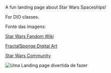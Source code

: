 A fun landing page about Star Wars Spaceships! 

For DIO classes.

Fonte das imagens:

[Star Wars Fandom Wiki](https://starwars.fandom.com/wiki/Kuat_Drive_Yards) 

[FractalSponge Digital Art](https://fractalsponge.net/all-terrain-armored-transport-at-at/) 

[Star Wars Community](https://steamcommunity.com/sharedfiles/filedetails/?id=2979895186) 

![Uma Landing page divertida de fazer]( https://fractalsponge.net/wp/wp-content/uploads/2021/12/venator143-scaled.jpg )

